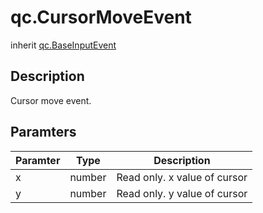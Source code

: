 # qc.CursorMoveEvent
inherit [qc.BaseInputEvent](BaseInputEvent.md)

## Description
Cursor move event.

## Paramters
| Paramter | Type | Description |
| ------------- |-------------|-------------|
| x | number | Read only. x value of cursor |
| y | number | Read only. y value of cursor |
